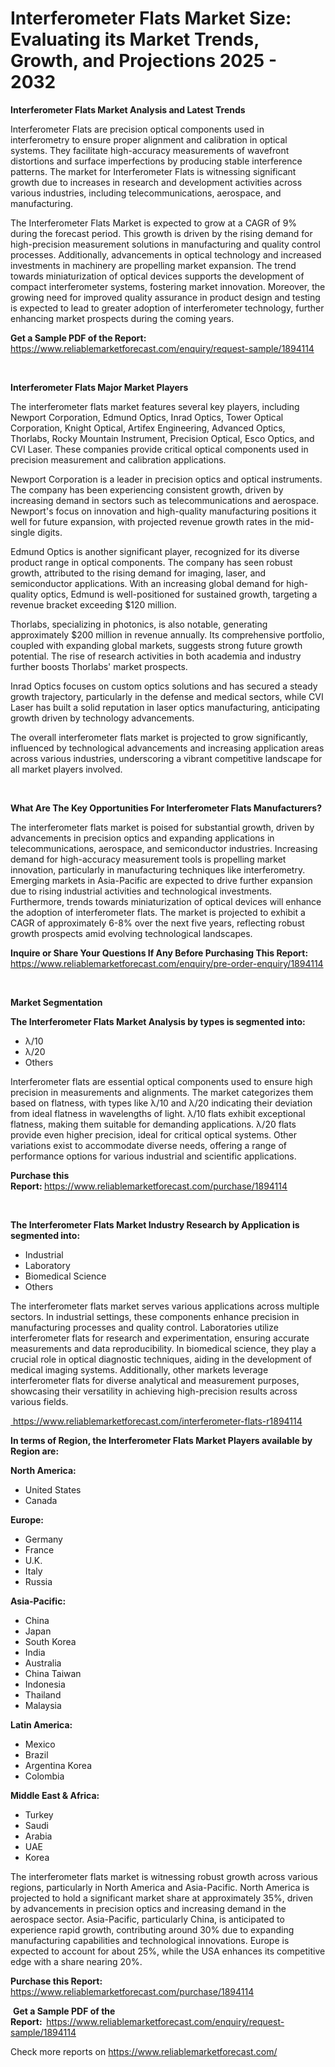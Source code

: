 <p><h1>Interferometer Flats Market Size: Evaluating its Market Trends, Growth, and Projections 2025 - 2032</h1></p><p><strong>Interferometer Flats Market Analysis and Latest Trends</strong></p>
<p><p>Interferometer Flats are precision optical components used in interferometry to ensure proper alignment and calibration in optical systems. They facilitate high-accuracy measurements of wavefront distortions and surface imperfections by producing stable interference patterns. The market for Interferometer Flats is witnessing significant growth due to increases in research and development activities across various industries, including telecommunications, aerospace, and manufacturing.</p><p>The Interferometer Flats Market is expected to grow at a CAGR of 9% during the forecast period. This growth is driven by the rising demand for high-precision measurement solutions in manufacturing and quality control processes. Additionally, advancements in optical technology and increased investments in machinery are propelling market expansion. The trend towards miniaturization of optical devices supports the development of compact interferometer systems, fostering market innovation. Moreover, the growing need for improved quality assurance in product design and testing is expected to lead to greater adoption of interferometer technology, further enhancing market prospects during the coming years.</p></p>
<p><strong>Get a Sample PDF of the Report:&nbsp;</strong> <a href="https://www.reliablemarketforecast.com/enquiry/request-sample/1894114?utm_campaign=2301&utm_medium=2&utm_source=Github&utm_content=ia&utm_term=01032025&utm_id=interferometer-flats">https://www.reliablemarketforecast.com/enquiry/request-sample/1894114</a></p>
<p>&nbsp;</p>
<p><strong>Interferometer Flats Major Market Players</strong></p>
<p><p>The interferometer flats market features several key players, including Newport Corporation, Edmund Optics, Inrad Optics, Tower Optical Corporation, Knight Optical, Artifex Engineering, Advanced Optics, Thorlabs, Rocky Mountain Instrument, Precision Optical, Esco Optics, and CVI Laser. These companies provide critical optical components used in precision measurement and calibration applications.</p><p>Newport Corporation is a leader in precision optics and optical instruments. The company has been experiencing consistent growth, driven by increasing demand in sectors such as telecommunications and aerospace. Newport's focus on innovation and high-quality manufacturing positions it well for future expansion, with projected revenue growth rates in the mid-single digits.</p><p>Edmund Optics is another significant player, recognized for its diverse product range in optical components. The company has seen robust growth, attributed to the rising demand for imaging, laser, and semiconductor applications. With an increasing global demand for high-quality optics, Edmund is well-positioned for sustained growth, targeting a revenue bracket exceeding $120 million.</p><p>Thorlabs, specializing in photonics, is also notable, generating approximately $200 million in revenue annually. Its comprehensive portfolio, coupled with expanding global markets, suggests strong future growth potential. The rise of research activities in both academia and industry further boosts Thorlabs' market prospects.</p><p>Inrad Optics focuses on custom optics solutions and has secured a steady growth trajectory, particularly in the defense and medical sectors, while CVI Laser has built a solid reputation in laser optics manufacturing, anticipating growth driven by technology advancements.</p><p>The overall interferometer flats market is projected to grow significantly, influenced by technological advancements and increasing application areas across various industries, underscoring a vibrant competitive landscape for all market players involved.</p></p>
<p>&nbsp;</p>
<p><strong>What Are The Key Opportunities For Interferometer Flats Manufacturers?</strong></p>
<p><p>The interferometer flats market is poised for substantial growth, driven by advancements in precision optics and expanding applications in telecommunications, aerospace, and semiconductor industries. Increasing demand for high-accuracy measurement tools is propelling market innovation, particularly in manufacturing techniques like interferometry. Emerging markets in Asia-Pacific are expected to drive further expansion due to rising industrial activities and technological investments. Furthermore, trends towards miniaturization of optical devices will enhance the adoption of interferometer flats. The market is projected to exhibit a CAGR of approximately 6-8% over the next five years, reflecting robust growth prospects amid evolving technological landscapes.</p></p>
<p><strong>Inquire or Share Your Questions If Any Before Purchasing This Report:</strong> <a href="https://www.reliablemarketforecast.com/enquiry/pre-order-enquiry/1894114?utm_campaign=2301&utm_medium=2&utm_source=Github&utm_content=ia&utm_term=01032025&utm_id=interferometer-flats">https://www.reliablemarketforecast.com/enquiry/pre-order-enquiry/1894114</a></p>
<p>&nbsp;</p>
<p><strong>Market Segmentation</strong></p>
<p><strong>The Interferometer Flats Market Analysis by types is segmented into:</strong></p>
<p><ul><li>λ/10</li><li>λ/20</li><li>Others</li></ul></p>
<p><p>Interferometer flats are essential optical components used to ensure high precision in measurements and alignments. The market categorizes them based on flatness, with types like λ/10 and λ/20 indicating their deviation from ideal flatness in wavelengths of light. λ/10 flats exhibit exceptional flatness, making them suitable for demanding applications. λ/20 flats provide even higher precision, ideal for critical optical systems. Other variations exist to accommodate diverse needs, offering a range of performance options for various industrial and scientific applications.</p></p>
<p><strong>Purchase this Report:&nbsp;</strong><a href="https://www.reliablemarketforecast.com/purchase/1894114?utm_campaign=2301&utm_medium=2&utm_source=Github&utm_content=ia&utm_term=01032025&utm_id=interferometer-flats">https://www.reliablemarketforecast.com/purchase/1894114</a></p>
<p>&nbsp;</p>
<p><strong>The Interferometer Flats Market Industry Research by Application is segmented into:</strong></p>
<p><ul><li>Industrial</li><li>Laboratory</li><li>Biomedical Science</li><li>Others</li></ul></p>
<p><p>The interferometer flats market serves various applications across multiple sectors. In industrial settings, these components enhance precision in manufacturing processes and quality control. Laboratories utilize interferometer flats for research and experimentation, ensuring accurate measurements and data reproducibility. In biomedical science, they play a crucial role in optical diagnostic techniques, aiding in the development of medical imaging systems. Additionally, other markets leverage interferometer flats for diverse analytical and measurement purposes, showcasing their versatility in achieving high-precision results across various fields.</p></p>
<p><a href="https://www.reliablemarketforecast.com/interferometer-flats-r1894114?utm_campaign=2301&utm_medium=2&utm_source=Github&utm_content=ia&utm_term=01032025&utm_id=interferometer-flats">&nbsp;https://www.reliablemarketforecast.com/interferometer-flats-r1894114</a></p>
<p><strong>In terms of Region, the Interferometer Flats Market Players available by Region are:</strong></p>
<p>
    <p> <strong> North America: </strong>
        <ul>
            <li>United States</li>
            <li>Canada</li>
        </ul>
        </p> 
    <p> <strong> Europe: </strong>
        <ul>
            <li>Germany</li>
            <li>France</li>
            <li>U.K.</li>
            <li>Italy</li>
            <li>Russia</li>
        </ul>
        </p> 
    <p> <strong> Asia-Pacific: </strong>
        <ul>
            <li>China</li>
            <li>Japan</li>
            <li>South Korea</li>
            <li>India</li>
            <li>Australia</li>
            <li>China Taiwan</li>
            <li>Indonesia</li>
            <li>Thailand</li>
            <li>Malaysia</li>
        </ul>
        </p> 
    <p> <strong> Latin America: </strong>
        <ul>
            <li>Mexico</li>
            <li>Brazil</li>
            <li>Argentina Korea</li>
            <li>Colombia</li>
        </ul>
        </p> 
    <p> <strong> Middle East & Africa: </strong>
        <ul>
            <li>Turkey</li>
            <li>Saudi</li>
            <li>Arabia</li>
            <li>UAE</li>
            <li>Korea</li>
        </ul>
    </p>
    </p>
<p><p>The interferometer flats market is witnessing robust growth across various regions, particularly in North America and Asia-Pacific. North America is projected to hold a significant market share at approximately 35%, driven by advancements in precision optics and increasing demand in the aerospace sector. Asia-Pacific, particularly China, is anticipated to experience rapid growth, contributing around 30% due to expanding manufacturing capabilities and technological innovations. Europe is expected to account for about 25%, while the USA enhances its competitive edge with a share nearing 20%.</p></p>
<p><strong>Purchase this Report: </strong><a href="https://www.reliablemarketforecast.com/purchase/1894114?utm_campaign=2301&utm_medium=2&utm_source=Github&utm_content=ia&utm_term=01032025&utm_id=interferometer-flats">https://www.reliablemarketforecast.com/purchase/1894114</a></p>
<p>&nbsp;<strong>Get a Sample PDF of the Report:&nbsp;&nbsp;</strong><a href="https://www.reliablemarketforecast.com/enquiry/request-sample/1894114?utm_campaign=2301&utm_medium=2&utm_source=Github&utm_content=ia&utm_term=01032025&utm_id=interferometer-flats">https://www.reliablemarketforecast.com/enquiry/request-sample/1894114</a></p>
<p><strong></strong></p>
<p>Check more reports on <a href="https://www.reliablemarketforecast.com/?utm_campaign=2301&utm_medium=2&utm_source=Github&utm_content=ia&utm_term=01032025&utm_id=interferometer-flats">https://www.reliablemarketforecast.com/</a></p>